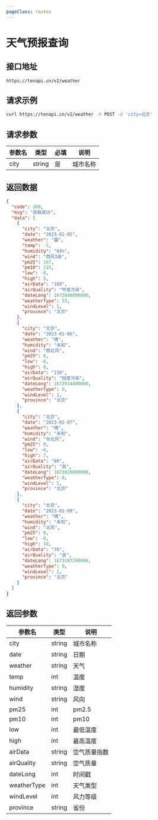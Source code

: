 ```yaml
---
pageClass: routes
---
```


# 天气预报查询 <Badge text="维护" type="warning"/>

## 接口地址

``` 
https://tenapi.cn/v2/weather
```

## 请求示例

``` bash
curl https://tenapi.cn/v2/weather -X POST -d 'city=北京'
```

## 请求参数

| 参数名 | 类型 | 必填 | 说明 |
| --- | --- | --- | --- |
| city | string | 是 | 城市名称 |

## 返回数据

``` json
{
  "code": 200,
  "msg": "获取成功",
  "data": [
    {
      "city": "北京",
      "date": "2023-01-05",
      "weather": "霾",
      "temp": -5,
      "humidity": "64%",
      "wind": "西风1级",
      "pm25": 167,
      "pm10": 115,
      "low": -8,
      "high": 5,
      "airData": "168",
      "airQuality": "中度污染",
      "dateLong": 1672848000000,
      "weatherType": 53,
      "windLevel": 1,
      "province": "北京"
    },
    {
      "city": "北京",
      "date": "2023-01-06",
      "weather": "晴",
      "humidity": "未知",
      "wind": "西北风",
      "pm25": 0,
      "low": -6,
      "high": 8,
      "airData": "130",
      "airQuality": "轻度污染",
      "dateLong": 1672934400000,
      "weatherType": 0,
      "windLevel": 1,
      "province": "北京"
    },
    {
      "city": "北京",
      "date": "2023-01-07",
      "weather": "晴",
      "humidity": "未知",
      "wind": "东北风",
      "pm25": 0,
      "low": -6,
      "high": 7,
      "airData": "80",
      "airQuality": "良",
      "dateLong": 1673020800000,
      "weatherType": 0,
      "windLevel": 1,
      "province": "北京"
    },
    {
      "city": "北京",
      "date": "2023-01-08",
      "weather": "晴",
      "humidity": "未知",
      "wind": "北风",
      "pm25": 0,
      "low": -6,
      "high": 10,
      "airData": "70",
      "airQuality": "良",
      "dateLong": 1673107200000,
      "weatherType": 0,
      "windLevel": 2,
      "province": "北京"
    }
  ]
}
```

## 返回参数

| 参数名 | 类型 | 说明 |
| --- | --- | --- |
| city | string | 城市名称 |
| date | string | 日期 |
| weather | string | 天气 |
| temp | int | 温度 |
| humidity | string | 湿度 |
| wind | string | 风向 |
| pm25 | int | pm2.5 |
| pm10 | int | pm10 |
| low | int | 最低温度 |
| high | int | 最高温度 |
| airData | string | 空气质量指数 |
| airQuality | string | 空气质量 |
| dateLong | int | 时间戳 |
| weatherType | int | 天气类型 |
| windLevel | int | 风力等级 |
| province | string | 省份 |

<ads></ads>
